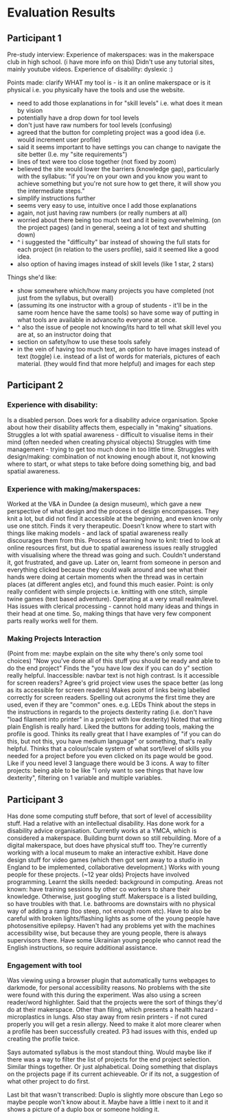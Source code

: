 # Evaluation Results
## Participant 1 
Pre-study interview:
Experience of makerspaces: was in the makerspace club in high school. (i have more info on this) 
Didn't use any tutorial sites, mainly youtube videos. 
Experience of disability: dyslexic :) 

Points made: clarify WHAT my tool is - is it an online makerspace or is it physical i.e. you physically have the tools and use the website. 
- need to add those explanations in for "skill levels" i.e. what does it mean by vision 
- potentially have a drop down for tool levels
- don't just have raw numbers for tool levels (confusing)
- agreed that the button for completing project was a good idea (i.e. would increment user profile)
- said it seems important to have settings you can change to navigate the site better (I.e. my "site requirements")
- lines of text were too close together (not fixed by zoom)
- believed the site would lower the barriers (knowledge gap), particularly with the syllabus: "if you're on your own and you know you want to achieve something but you're not sure how to get there, it will show you the intermediate steps."
- simplify instructions further
- seems very easy to use, intuitive once I add those explanations 
- again, not just having raw numbers (or really numbers at all)
- worried about there being too much text and it being overwhelming. (on the project pages) (and in general, seeing a lot of text and shutting down)
- ^ i suggested the "difficulty" bar instead of showing the full stats for each project (in relation to the users profile), said it seemed like a good idea. 
- also option of having images instead of skill levels (like 1 star, 2 stars)

Things she'd like:
- show somewhere which/how many projects you have completed (not just from the syllabus, but overall)
- (assuming its one instructor with a group of students - it'll be in the same room hence have the same tools) so have some way of putting in what tools are available in advance/to everyone at once. 
- ^ also the issue of people not knowing/its hard to tell what skill level you are at, so an instructor doing that 
- section on safety/how to use these tools safely 
- in the vein of having too much text, an option to have images instead of text (toggle) i.e. instead of a list of words for materials, pictures of each material. (they would find that more helpful) and images for each step

## Participant 2
### Experience with disability: 
Is a disabled person. Does work for a disability advice organisation. 
Spoke about how their disability affects them, especially in "making" situations.
Struggles a lot with spatial awareness - difficult to visualise items in their mind (often needed when creating physical objects) 
Struggles with time management - trying to get too much done in too little time. 
Struggles with design/making: combination of not knowing enough about it, not knowing where to start, or what steps to take before doing something big, and bad spatial awareness. 

### Experience with making/makerspaces:
Worked at the V&A in Dundee (a design museum), which gave a new perspective of what design and the process of design encompasses. 
They knit a lot, but did not find it accessible at the beginning, and even know only use one stitch. Finds it very therapeutic. 
Doesn't know where to start with things like making models - and lack of spatial awareness really discourages them from this.
Process of learning how to knit: tried to look at online resources first, but due to spatial awareness issues really struggled with visualising where the thread was going and such. Couldn't understand it, got frustrated, and gave up. 
Later on, learnt from someone in person and everything clicked because they could walk around and see what their hands were doing at certain moments when the thread was in certain places (at different angles etc), and found this much easier. 
Point: is only really confident with simple projects i.e. knitting with one stitch, simple twine games (text based adventure). Operating at a very small realm/level. 
Has issues with clerical processing - cannot hold many ideas and things in their head at one time. So, making things that have very few component parts really works well for them. 
### Making Projects Interaction
(Point from me: maybe explain on the site why there's only some tool choices)
"Now you've done all of this stuff you should be ready and able to do the end project"
Finds the "you have low dex if you can do y" section really helpful.
Inaccessible: navbar text is not high contrast.
Is it accessible for screen readers?
Agree's grid project view uses the space better (as long as its accessible for screen readers)
Makes point of links being labelled correctly for screen readers.
Spelling out acronyms the first time they are used, even if they are "common" ones. e.g. LEDs
Think about the steps in the instructions in regards to the projects dexterity rating (i.e. don't have "load filament into printer" in a project with low dexterity)
Noted that writing plain English is really hard.
Liked the buttons for adding tools, making the profile is good. Thinks its really great that I have examples of "if you can do this, but not this, you have medium language" or something, that's really helpful. 
Thinks that a colour/scale system of what sort/level of skills you needed for a project before you even clicked on its page would be good. Like if you need level 3 language there would be 3 icons. 
A way to filter projects: being able to be like "I only want to see things that have low dexterity", filtering on 1 variable and multiple variables. 

## Participant 3
Has done some computing stuff before, that sort of level of accessibility stuff. 
Had a relative with an intellectual disability. 
Has done work for a disability advice organisation. 
Currently works at a YMCA, which is considered a makerspace. Building burnt down so still rebuilding. More of a digital makerspace, but does have physical stuff too.
They're currently working with a local museum to make an interactive exhibit. 
Have done design stuff for video games (which then got sent away to a studio in England to be implemented, collaborative development.)
Works with young people for these projects. (~12 year olds)
Projects have involved programming. 
Learnt the skills needed: background in computing. Areas not known: have training sessions by other co workers to share their knowledge. 
Otherwise, just googling stuff. 
Makerspace is a listed building, so have troubles with that. I.e. bathrooms are downstairs with no physical way of adding a ramp (too steep, not enough room etc). Have to also be careful with broken lights/flashing lights as some of the young people have photosensitive epilepsy. 
Haven't had any problems yet with the machines accessibility wise, but because they are young people, there is always supervisors there. 
Have some Ukrainian young people who cannot read the English instructions, so require additional assistance. 

### Engagement with tool 
Was viewing using a browser plugin that automatically turns webpages to darkmode, for personal accessibility reasons. No problems with the site were found with this during the experiment. 
Was also using a screen reader/word highlighter. 
Said that the projects were the sort of things they'd do at their makerspace. 
Other than filing, which presents a health hazard - microplastics in lungs.
Also stay away from resin printers - if not cured properly you will get a resin allergy. 
Need to make it alot more clearer when a profile has been successfully created. P3 had issues with this, ended up creating the profile twice. 

Says automated syllabus is the most standout thing. 
Would maybe like if there was a way to filter the list of projects for the end project selection. Similar things together. Or just alphabetical. 
Doing something that displays on the projects page if its current achieveable. Or if its not, a suggestion of what other project to do first. 

Last bit that wasn't transcribed:
Duplo is slightly more obscure than Lego so maybe people won't know about it. Maybe have a little i next to it and it shows a picture of a duplo box or someone holding it. 

